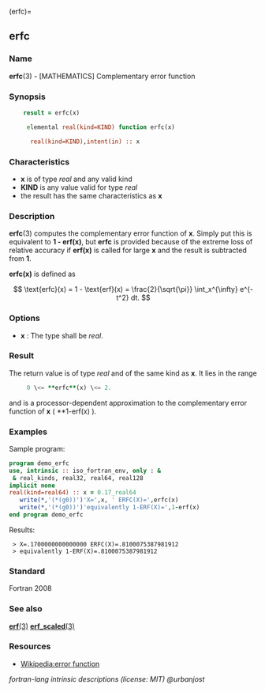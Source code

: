 (erfc)=
## erfc

### **Name**

**erfc**(3) - \[MATHEMATICS\] Complementary error function

### **Synopsis**

```fortran
    result = erfc(x)
```

```fortran
     elemental real(kind=KIND) function erfc(x)

      real(kind=KIND),intent(in) :: x
```

### **Characteristics**

- **x** is of type _real_ and any valid kind
- **KIND** is any value valid for type _real_
- the result has the same characteristics as **x**

### **Description**

**erfc**(3) computes the complementary error function of **x**. Simply
put this is equivalent to **1 - erf(x)**, but **erfc** is provided
because of the extreme loss of relative accuracy if **erf(x)** is
called for large **x** and the result is subtracted from **1**.

**erfc(x)** is defined as

<!--
$$
\text{erfc}(x) = 1 - \text{erf}(x) = 1 - \frac{2}{\sqrt{\pi}} \int_0^x e^{-t^2} dt.
$$
-->

$$
\text{erfc}(x) = 1 - \text{erf}(x) = \frac{2}{\sqrt{\pi}} \int_x^{\infty} e^{-t^2} dt.
$$

### **Options**

- **x**
  : The type shall be _real_.

### **Result**

The return value is of type _real_ and of the same kind as **x**. It lies in
the range

```fortran
     0 \<= **erfc**(x) \<= 2.
```

and is a processor-dependent approximation to the complementary error
function of **x** ( \*\*1-erf(x) ).

### **Examples**

Sample program:

```fortran
program demo_erfc
use, intrinsic :: iso_fortran_env, only : &
 & real_kinds, real32, real64, real128
implicit none
real(kind=real64) :: x = 0.17_real64
   write(*,'(*(g0))')'X=',x, ' ERFC(X)=',erfc(x)
   write(*,'(*(g0))')'equivalently 1-ERF(X)=',1-erf(x)
end program demo_erfc
```

Results:

```text
 > X=.1700000000000000 ERFC(X)=.8100075387981912
 > equivalently 1-ERF(X)=.8100075387981912
```

### **Standard**

Fortran 2008

### **See also**

[**erf**(3)](#erf)
[**erf_scaled**(3)](#erf_scaled)

### **Resources**

- [Wikipedia:error function](https://en.wikipedia.org/wiki/Error_function)

_fortran-lang intrinsic descriptions (license: MIT) \@urbanjost_
